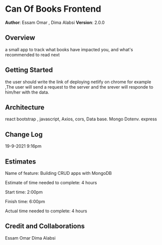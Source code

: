 # Can Of Books Frontend 

**Author**: Essam Omar , Dima Alabsi
**Version**: 2.0.0 

## Overview
a small app to track what books have impacted you, and what's recommended to read next

## Getting Started
the user should write the link of deploying netlify on chrome for example ,The user will send a request to the server and the srever will responde to him/her with the data.

## Architecture
react
 bootstrap ,
javascript,
Axios,
cors,
Data base.
Mongo
Dotenv.
express


## Change Log


19-9-2021 9:16pm

## Estimates
Name of feature: Building CRUD apps with MongoDB


Estimate of time needed to complete: 4 hours

Start time: 2:00pm

Finish time: 6:00pm

Actual time needed to complete: 4 hours

## Credit and Collaborations
Essam Omar
Dima Alabsi
